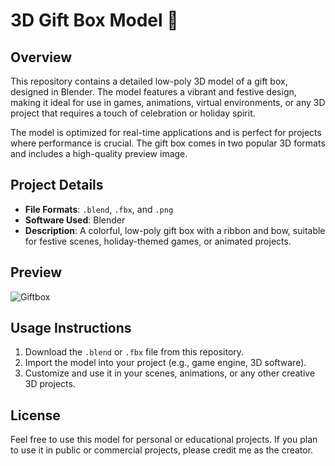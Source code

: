 # 3D Gift Box Model 🎁

## Overview
This repository contains a detailed low-poly 3D model of a gift box, designed in Blender. The model features a vibrant and festive design, making it ideal for use in games, animations, virtual environments, or any 3D project that requires a touch of celebration or holiday spirit. 

The model is optimized for real-time applications and is perfect for projects where performance is crucial. The gift box comes in two popular 3D formats and includes a high-quality preview image.

## Project Details

- **File Formats**: `.blend`, `.fbx`, and `.png`
- **Software Used**: Blender
- **Description**: A colorful, low-poly gift box with a ribbon and bow, suitable for festive scenes, holiday-themed games, or animated projects.

## Preview

![Giftbox](https://github.com/user-attachments/assets/f2c92b3d-6439-4c3a-8767-5cc7da923185)

## Usage Instructions
1. Download the `.blend` or `.fbx` file from this repository.
2. Import the model into your project (e.g., game engine, 3D software).
3. Customize and use it in your scenes, animations, or any other creative 3D projects.

## License
Feel free to use this model for personal or educational projects. If you plan to use it in public or commercial projects, please credit me as the creator.
